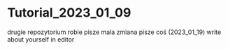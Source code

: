 # Tutorial_2023_01_09
 drugie repozytorium robie
 pisze mala zmiana
 pisze coś (2023_01_19) write about yourself in editor 
